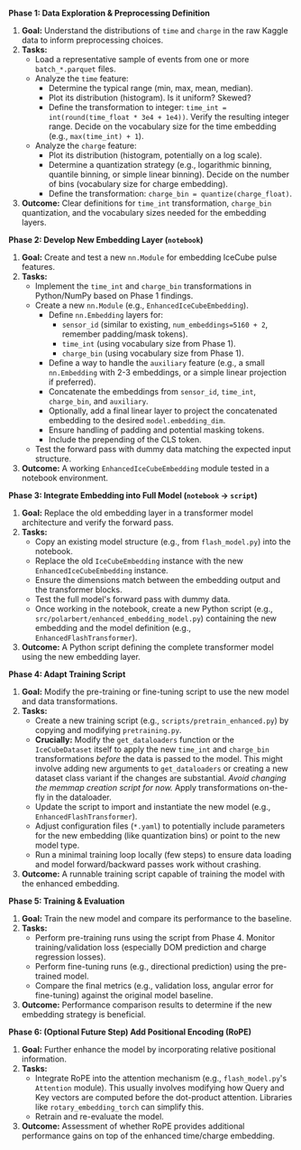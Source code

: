 
**Phase 1: Data Exploration & Preprocessing Definition**

1.  **Goal:** Understand the distributions of `time` and `charge` in the raw Kaggle data to inform preprocessing choices.
2.  **Tasks:**
    * Load a representative sample of events from one or more `batch_*.parquet` files.
    * Analyze the `time` feature:
        * Determine the typical range (min, max, mean, median).
        * Plot its distribution (histogram). Is it uniform? Skewed?
        * Define the transformation to integer: `time_int = int(round(time_float * 3e4 + 1e4))`. Verify the resulting integer range. Decide on the vocabulary size for the time embedding (e.g., `max(time_int) + 1`).
    * Analyze the `charge` feature:
        * Plot its distribution (histogram, potentially on a log scale).
        * Determine a quantization strategy (e.g., logarithmic binning, quantile binning, or simple linear binning). Decide on the number of bins (vocabulary size for charge embedding).
        * Define the transformation: `charge_bin = quantize(charge_float)`.
3.  **Outcome:** Clear definitions for `time_int` transformation, `charge_bin` quantization, and the vocabulary sizes needed for the embedding layers.

**Phase 2: Develop New Embedding Layer (`notebook`)**

1.  **Goal:** Create and test a new `nn.Module` for embedding IceCube pulse features.
2.  **Tasks:**
    * Implement the `time_int` and `charge_bin` transformations in Python/NumPy based on Phase 1 findings.
    * Create a new `nn.Module` (e.g., `EnhancedIceCubeEmbedding`).
        * Define `nn.Embedding` layers for:
            * `sensor_id` (similar to existing, `num_embeddings=5160 + 2`, remember padding/mask tokens).
            * `time_int` (using vocabulary size from Phase 1).
            * `charge_bin` (using vocabulary size from Phase 1).
        * Define a way to handle the `auxiliary` feature (e.g., a small `nn.Embedding` with 2-3 embeddings, or a simple linear projection if preferred).
        * Concatenate the embeddings from `sensor_id`, `time_int`, `charge_bin`, and `auxiliary`.
        * Optionally, add a final linear layer to project the concatenated embedding to the desired `model.embedding_dim`.
        * Ensure handling of padding and potential masking tokens.
        * Include the prepending of the CLS token.
    * Test the forward pass with dummy data matching the expected input structure.
3.  **Outcome:** A working `EnhancedIceCubeEmbedding` module tested in a notebook environment.

**Phase 3: Integrate Embedding into Full Model (`notebook` -> `script`)**

1.  **Goal:** Replace the old embedding layer in a transformer model architecture and verify the forward pass.
2.  **Tasks:**
    * Copy an existing model structure (e.g., from `flash_model.py`) into the notebook.
    * Replace the old `IceCubeEmbedding` instance with the new `EnhancedIceCubeEmbedding` instance.
    * Ensure the dimensions match between the embedding output and the transformer blocks.
    * Test the full model's forward pass with dummy data.
    * Once working in the notebook, create a new Python script (e.g., `src/polarbert/enhanced_embedding_model.py`) containing the new embedding and the model definition (e.g., `EnhancedFlashTransformer`).
3.  **Outcome:** A Python script defining the complete transformer model using the new embedding layer.

**Phase 4: Adapt Training Script**

1.  **Goal:** Modify the pre-training or fine-tuning script to use the new model and data transformations.
2.  **Tasks:**
    * Create a new training script (e.g., `scripts/pretrain_enhanced.py`) by copying and modifying `pretraining.py`.
    * **Crucially:** Modify the `get_dataloaders` function or the `IceCubeDataset` itself to apply the new `time_int` and `charge_bin` transformations *before* the data is passed to the model. This might involve adding new arguments to `get_dataloaders` or creating a new dataset class variant if the changes are substantial. *Avoid changing the memmap creation script for now.* Apply transformations on-the-fly in the dataloader.
    * Update the script to import and instantiate the new model (e.g., `EnhancedFlashTransformer`).
    * Adjust configuration files (`*.yaml`) to potentially include parameters for the new embedding (like quantization bins) or point to the new model type.
    * Run a minimal training loop locally (few steps) to ensure data loading and model forward/backward passes work without crashing.
3.  **Outcome:** A runnable training script capable of training the model with the enhanced embedding.

**Phase 5: Training & Evaluation**

1.  **Goal:** Train the new model and compare its performance to the baseline.
2.  **Tasks:**
    * Perform pre-training runs using the script from Phase 4. Monitor training/validation loss (especially DOM prediction and charge regression losses).
    * Perform fine-tuning runs (e.g., directional prediction) using the pre-trained model.
    * Compare the final metrics (e.g., validation loss, angular error for fine-tuning) against the original model baseline.
3.  **Outcome:** Performance comparison results to determine if the new embedding strategy is beneficial.

**Phase 6: (Optional Future Step) Add Positional Encoding (RoPE)**

1.  **Goal:** Further enhance the model by incorporating relative positional information.
2.  **Tasks:**
    * Integrate RoPE into the attention mechanism (e.g., `flash_model.py`'s `Attention` module). This usually involves modifying how Query and Key vectors are computed before the dot-product attention. Libraries like `rotary_embedding_torch` can simplify this.
    * Retrain and re-evaluate the model.
3.  **Outcome:** Assessment of whether RoPE provides additional performance gains on top of the enhanced time/charge embedding.